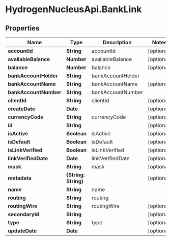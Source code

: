 # HydrogenNucleusApi.BankLink

## Properties
Name | Type | Description | Notes
------------ | ------------- | ------------- | -------------
**accountId** | **String** | accountId | [optional] 
**availableBalance** | **Number** | availableBalance | [optional] 
**balance** | **Number** | balance | [optional] 
**bankAccountHolder** | **String** | bankAccountHolder | 
**bankAccountName** | **String** | bankAccountName | [optional] 
**bankAccountNumber** | **String** | bankAccountNumber | 
**clientId** | **String** | clientId | [optional] 
**createDate** | **Date** |  | [optional] 
**currencyCode** | **String** | currencyCode | [optional] 
**id** | **String** |  | [optional] 
**isActive** | **Boolean** | isActive | [optional] 
**isDefault** | **Boolean** | isDefault | [optional] 
**isLinkVerified** | **Boolean** | isLinkVerified | [optional] 
**linkVerifiedDate** | **Date** | linkVerifiedDate | [optional] 
**mask** | **String** | mask | [optional] 
**metadata** | **{String: String}** |  | [optional] 
**name** | **String** | name | 
**routing** | **String** | routing | 
**routingWire** | **String** | routingWire | [optional] 
**secondaryId** | **String** |  | [optional] 
**type** | **String** | type | [optional] 
**updateDate** | **Date** |  | [optional] 


